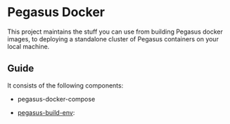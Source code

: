 # Pegasus Docker

This project maintains the stuff you can use from building Pegasus docker images,
to deploying a standalone cluster of Pegasus containers on your local machine.

## Guide

It consists of the following components:

- pegasus-docker-compose

- [pegasus-build-env](https://github.com/pegasus-kv/pegasus-docker/pegasus-build-env/README.md):
